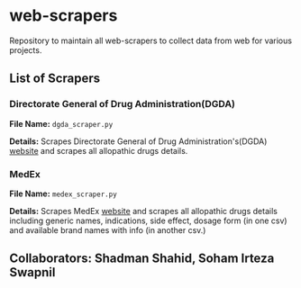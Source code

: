 # web-scrapers
Repository to maintain all web-scrapers to collect data from web for various projects.
## List of Scrapers
### Directorate General of Drug Administration(DGDA)
**File Name:** ```dgda_scraper.py```

**Details:** Scrapes Directorate General of Drug Administration's(DGDA) [website](http://www.dgda.gov.bd/index.php/manufacturers/allopathic) and scrapes all allopathic drugs details.

### MedEx 

**File Name:** ```medex_scraper.py```

**Details:** Scrapes MedEx [website](https://medex.com.bd/) and scrapes all allopathic drugs details including generic names, indications, side effect, dosage form (in one csv) and available brand names with info (in another csv.)

## Collaborators: Shadman Shahid, Soham Irteza Swapnil
